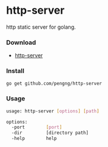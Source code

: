 # http-server

http static server for golang.

### Download

- [http-server](https://github.com/pengng/http-server/releases/)

### Install

```bash
go get github.com/pengng/http-server
```

### Usage

```bash
usage: http-server [options] [path]

options:
  -port        [port]
  -dir         [directory path]
  -help        help
```

